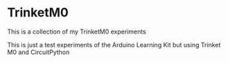 # TrinketM0
This is a collection of my TrinketM0 experiments

This is just a test experiments of the Arduino Learning Kit but using Trinket M0 and CircuitPython